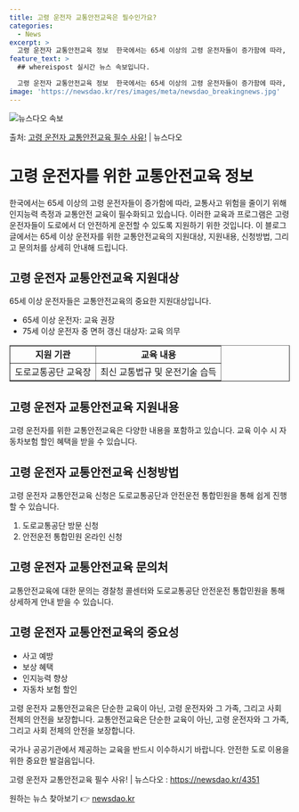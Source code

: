 ```yaml
---
title: 고령 운전자 교통안전교육은 필수인가요?
categories:
  - News
excerpt: >
  고령 운전자 교통안전교육 정보  한국에서는 65세 이상의 고령 운전자들이 증가함에 따라, 교통사고 위험을 줄…
feature_text: >
  ## whereispost 실시간 뉴스 속보입니다.

  고령 운전자 교통안전교육 정보  한국에서는 65세 이상의 고령 운전자들이 증가함에 따라, 교통사고 위험을 줄…
image: 'https://newsdao.kr/res/images/meta/newsdao_breakingnews.jpg'
---
```


![뉴스다오 속보](https://newsdao.kr/res/images/meta/newsdao_breakingnews.jpg)

<p>출처: <a href="https://newsdao.kr/4351" rel="dofollow">고령 운전자 교통안전교육 필수 사유!</a> | 뉴스다오</p>

<h1>고령 운전자를 위한 교통안전교육 정보</h1>

<p data-ke-size="size16">한국에서는 65세 이상의 고령 운전자들이 증가함에 따라, 교통사고 위험을 줄이기 위해 인지능력 측정과 교통안전 교육이 필수화되고 있습니다. 이러한 교육과 프로그램은 고령 운전자들이 도로에서 더 안전하게 운전할 수 있도록 지원하기 위한 것입니다. 이 블로그 글에서는 65세 이상 운전자를 위한 교통안전교육의 지원대상, 지원내용, 신청방법, 그리고 문의처를 상세히 안내해 드립니다.</p>

<h2 data-ke-size="size26">고령 운전자 교통안전교육 지원대상</h2>
<p data-ke-size="size16">65세 이상 운전자들은 교통안전교육의 중요한 지원대상입니다.</p>
<ul>
    <li>65세 이상 운전자: 교육 권장</li>
    <li>75세 이상 운전자 중 면허 갱신 대상자: 교육 의무</li>
</ul>

<table style="width: 100%;" border="1">
    <tbody>
        <tr>
            <td style="text-align: center; height: 17px;"><b>지원 기관</b></td>
            <td style="text-align: center; height: 17px;"><b>교육 내용</b></td>
        </tr>
        <tr>
            <td style="text-align: center; height: 17px;">도로교통공단 교육장</td>
            <td style="text-align: center; height: 17px;">최신 교통법규 및 운전기술 습득</td>
        </tr>
    </tbody>
</table>

<h2 data-ke-size="size26">고령 운전자 교통안전교육 지원내용</h2>
<p data-ke-size="size16">고령 운전자를 위한 교통안전교육은 다양한 내용을 포함하고 있습니다. 교육 이수 시 자동차보험 할인 혜택을 받을 수 있습니다.</p>

<h2 data-ke-size="size26">고령 운전자 교통안전교육 신청방법</h2>
<p data-ke-size="size16">고령 운전자 교통안전교육 신청은 도로교통공단과 안전운전 통합민원을 통해 쉽게 진행할 수 있습니다.</p>
<ol>
    <li>도로교통공단 방문 신청</li>
    <li>안전운전 통합민원 온라인 신청</li>
</ol>

<h2 data-ke-size="size26">고령 운전자 교통안전교육 문의처</h2>
<p data-ke-size="size16">교통안전교육에 대한 문의는 경찰청 콜센터와 도로교통공단 안전운전 통합민원을 통해 상세하게 안내 받을 수 있습니다.</p>

<h2 data-ke-size="size26">고령 운전자 교통안전교육의 중요성</h2>
<ul>
    <li>사고 예방</li>
    <li>보상 혜택</li>
    <li>인지능력 향상</li>
    <li>자동차 보험 할인</li>
</ul>

<p data-ke-size="size16">고령 운전자 교통안전교육은 단순한 교육이 아닌, 고령 운전자와 그 가족, 그리고 사회 전체의 안전을 보장합니다. 교통안전교육은 단순한 교육이 아닌, 고령 운전자와 그 가족, 그리고 사회 전체의 안전을 보장합니다.</p>

<p data-ke-size="size16">국가나 공공기관에서 제공하는 교육을 반드시 이수하시기 바랍니다. 안전한 도로 이용을 위한 중요한 발걸음입니다.</p>

<p data-ke-size="size16">고령 운전자 교통안전교육 필수 사유! | 뉴스다오  : <a href="https://newsdao.kr/4351">https://newsdao.kr/4351</a></p> 

원하는 뉴스 찾아보기 👉 <a href="https://newsdao.kr" rel="dofollow">newsdao.kr</a>


